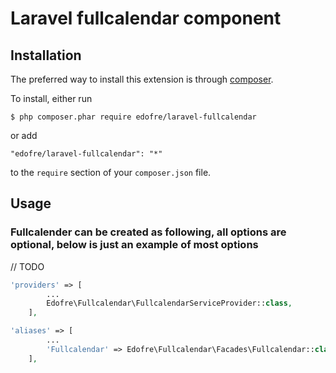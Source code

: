 # Laravel fullcalendar component

## Installation

The preferred way to install this extension is through [composer](http://getcomposer.org/download/).

To install, either run

```
$ php composer.phar require edofre/laravel-fullcalendar
```

or add

```
"edofre/laravel-fullcalendar": "*"
```

to the ```require``` section of your `composer.json` file.

## Usage

### Fullcalender can be created as following, all options are optional, below is just an example of most options

// TODO
```php
'providers' => [
        ...
        Edofre\Fullcalendar\FullcalendarServiceProvider::class,
    ],
```

```php
'aliases' => [
        ...
        'Fullcalendar' => Edofre\Fullcalendar\Facades\Fullcalendar::class,
    ],
```